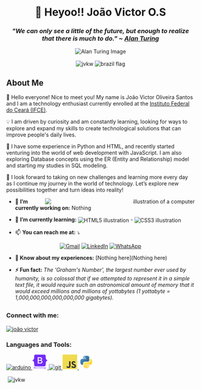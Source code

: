 <h1 align="center">👋 Heyoo!! João Victor O.S</h1>
<h3 align="center"><i>"We can only see a little of the future, but enough to realize that there is much to do." ~ <a href="https://en.wikipedia.org/wiki/Alan_Turing">Alan Turing</a></i></h3>
<p align="center">
  <img src="https://upload.wikimedia.org/wikipedia/commons/thumb/7/79/Alan_Turing_az_1930-as_%C3%A9vekben.jpg/640px-Alan_Turing_az_1930-as_%C3%A9vekben.jpg" alt="Alan Turing Image" title="Alan Turing Image" width="200">
</p>

<p align="center">
  <img src="https://komarev.com/ghpvc/?username=jvkw&label=Profile%20views&color=0e75b6&style=flat" alt="jvkw" align="center"> <img src="https://raw.githubusercontent.com/stevenrskelton/flag-icon/master/png/16/country-4x3/br.png" alt="brazil flag" align="center">
</p>

## About Me

👋 Hello everyone! Nice to meet you! My name is João Victor Oliveira Santos and I am a technology enthusiast currently enrolled at the <a href="https://ifce.edu.br/">Instituto Federal do Ceará (IFCE)</a>.

💡 I am driven by curiosity and am constantly learning, looking for ways to explore and expand my skills to create technological solutions that can improve people's daily lives.

🌟 I have some experience in Python and HTML, and recently started venturing into the world of web development with JavaScript. I am also exploring Database concepts using the ER (Entity and Relationship) model and starting my studies in SQL modeling.

🚀 I look forward to taking on new challenges and learning more every day as I continue my journey in the world of technology. Let’s explore new possibilities together and turn ideas into reality!

<p align="right">
  <img src="https://raw.githubusercontent.com/MicaelliMedeiros/micaellimedeiros/master/image/computer-illustration.png" alt="illustration of a computer" width="400px" align="right">
</p>

- 🔭 <b>I’m currently working on:</b> Nothing

- 🌱 <b>I’m currently learning:</b>
<img src="https://img.shields.io/badge/-HTML5-333333?style=flat&logo=HTML5" alt="HTML5 illustration" align="center"></img> -
<img src="https://img.shields.io/badge/-CSS-333333?style=flat&logo=CSS3&logoColor=1572B6" alt="CSS3 illustration" align="center"></img>

<!--

- 👯 I’m looking to collaborate on: **Nothing**

- 🤝 I’m looking for help with: **Nothing**

- 👨‍💻 All of my projects are available at: [Nothing here]

- 📝 I regularly write articles on: [Nothing here]

- 💬 Ask me about: **[Nothing] ( I'm antisocial ) <3**

-->

- 📫 <b>You can reach me at:</b> ⤵️
<p align="center">
  <a href="mailto:joaovictor.os064@gmail.com" title="Gmail">
  <img src="https://img.shields.io/badge/-Gmail-FF0000?style=flat-square&labelColor=FF0000&logo=gmail&logoColor=white&link=LINK-DO-SEU-GMAIL" alt="Gmail"/></a>
  <a href="https://www.linkedin.com/in/jo%C3%A3o-victor-oliveira-santos/" title="LinkedIn">
  <img src="https://img.shields.io/badge/-Linkedin-0e76a8?style=flat-square&logo=Linkedin&logoColor=white&link=LINK-DO-SEU-LINKEDIN" alt="LinkedIn"/></a>
  <a href="https://wa.me/558898252461" title="WhatsApp">
  <img src="https://img.shields.io/badge/-WhatsApp-25d366?style=flat-square&labelColor=25d366&logo=whatsapp&logoColor=white&link=API-DO-SEU-WHATSAPP" alt="WhatsApp"/></a>
  <!--
  <a href="#" title="Facebook">
  <img src="https://img.shields.io/badge/-Facebook-3b5998?style=flat-square&labelColor=3b5998&logo=facebook&logoColor=white&link=LINK-DO-SEU-FACEBOOK" alt="Facebook"/></a>
  <a href="#" title="Instagram">
  <img src="https://img.shields.io/badge/-Instagram-DF0174?style=flat-square&labelColor=DF0174&logo=instagram&logoColor=white&link=LINK-DO-SEU-INSTAGRAM" alt="Instagram"/></a>
  -->
</p>

- <b>📄 Know about my experiences:</b> [Nothing here](Nothing here)

- <b>⚡ Fun fact:</b>
_The 'Graham's Number', the largest number ever used by humanity, is so colossal that if we attempted to represent it in a simple text file, it would require such an astronomical amount of memory that it would exceed millions and millions of yottabytes (1 yottabyte = 1,000,000,000,000,000,000 gigabytes)._

## <h3 align="left">Connect with me:</h3>

<p align="left">
<a href="https://codepen.io/joão victor" target="blank"><img align="center" src="https://raw.githubusercontent.com/rahuldkjain/github-profile-readme-generator/master/src/images/icons/Social/codepen.svg" alt="joão victor" height="30" width="40" /></a>

<h3 align="left">Languages and Tools:</h3>
<p align="left"> <a href="https://www.arduino.cc/" target="_blank" rel="noreferrer"> <img src="https://cdn.worldvectorlogo.com/logos/arduino-1.svg" alt="arduino" width="40" height="40"/> </a> <a href="https://getbootstrap.com" target="_blank" rel="noreferrer"> <img src="https://raw.githubusercontent.com/devicons/devicon/master/icons/bootstrap/bootstrap-plain-wordmark.svg" alt="bootstrap" width="40" height="40"/> </a> <a href="https://git-scm.com/" target="_blank" rel="noreferrer"> <img src="https://www.vectorlogo.zone/logos/git-scm/git-scm-icon.svg" alt="git" width="40" height="40"/> </a> <a href="https://developer.mozilla.org/en-US/docs/Web/JavaScript" target="_blank" rel="noreferrer"> <img src="https://raw.githubusercontent.com/devicons/devicon/master/icons/javascript/javascript-original.svg" alt="javascript" width="40" height="40"/> </a> <a href="https://www.python.org" target="_blank" rel="noreferrer"> <img src="https://raw.githubusercontent.com/devicons/devicon/master/icons/python/python-original.svg" alt="python" width="40" height="40"/> </a> </p>

<p>&nbsp;<img align="center" src="https://github-readme-stats.vercel.app/api?username=jvkw&show_icons=true&locale=en" alt="jvkw" /></p>
